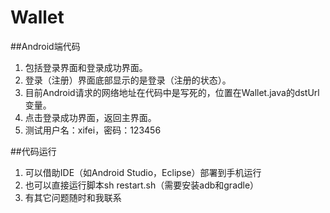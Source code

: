 # Wallet
##Android端代码
1. 包括登录界面和登录成功界面。
2. 登录（注册）界面底部显示的是登录（注册的状态）。
3. 目前Android请求的网络地址在代码中是写死的，位置在Wallet.java的dstUrl变量。
4. 点击登录成功界面，返回主界面。
5. 测试用户名：xifei，密码：123456

##代码运行
1. 可以借助IDE（如Android Studio，Eclipse）部署到手机运行
2. 也可以直接运行脚本sh restart.sh（需要安装adb和gradle）
3. 有其它问题随时和我联系
